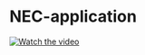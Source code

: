 # NEC-application
[![Watch the video](https://img.youtube.com/vi/c0Xwyt1z3l0/0.jpg)](https://www.youtube.com/watch?v=c0Xwyt1z3l0)
